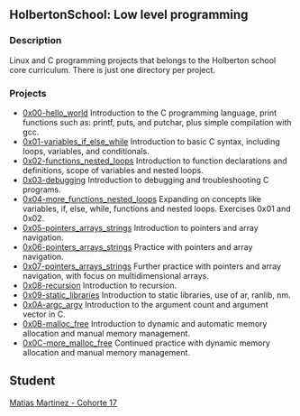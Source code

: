 
## HolbertonSchool: Low level programming
### Description

Linux and C programming projects that belongs to the Holberton school core curriculum. There is just one directory per project.
### Projects

- [0x00-hello_world](https://github.com/MatiasMtz/holbertonschool-low_level_programming/tree/main/0x00-hello_world)
Introduction to the C programming language, print functions such as: printf, puts, and putchar, plus simple compilation with gcc.
- [0x01-variables_if_else_while](https://github.com/MatiasMtz/holbertonschool-low_level_programming/tree/main/0x01-variables_if_else_while)
Introduction to basic C syntax, including loops, variables, and conditionals.
- [0x02-functions_nested_loops](https://github.com/MatiasMtz/holbertonschool-low_level_programming/tree/main/0x02-functions_nested_loops)
Introduction to function declarations and definitions, scope of variables and nested loops.
- [0x03-debugging](https://github.com/MatiasMtz/holbertonschool-low_level_programming/tree/main/0x03-debugging)
Introduction to debugging and troubleshooting C programs.
- [0x04-more_functions_nested_loops](https://github.com/MatiasMtz/holbertonschool-low_level_programming/tree/main/0x04-more_functions_nested_loops)
Expanding on concepts like variables, if, else, while, functions and nested loops. Exercises 0x01 and 0x02.
- [0x05-pointers_arrays_strings](https://github.com/MatiasMtz/holbertonschool-low_level_programming/tree/main/0x05-pointers_arrays_strings)
Introduction to pointers and array navigation.
- [0x06-pointers_arrays_strings](https://github.com/MatiasMtz/holbertonschool-low_level_programming/tree/main/0x06-pointers_arrays_strings)
Practice with pointers and array navigation.
- [0x07-pointers_arrays_strings](https://github.com/MatiasMtz/holbertonschool-low_level_programming/tree/main/0x07-pointers_arrays_strings)
Further practice with pointers and array navigation, with focus on multidimensional arrays.
- [0x08-recursion](https://github.com/MatiasMtz/holbertonschool-low_level_programming/tree/main/0x08-recursion)
Introduction to recursion.
- [0x09-static_libraries](https://github.com/MatiasMtz/holbertonschool-low_level_programming/tree/main/0x09-static_libraries)
Introduction to static libraries, use of ar, ranlib, nm.
- [0x0A-argc_argv](https://github.com/MatiasMtz/holbertonschool-low_level_programming/tree/main/0x0A-argc_argv)
Introduction to the argument count and argument vector in C.
- [0x0B-malloc_free](https://github.com/MatiasMtz/holbertonschool-low_level_programming/tree/main/0x0B-malloc_free)
Introduction to dynamic and automatic memory allocation and manual memory management.
- [0x0C-more_malloc_free](https://github.com/MatiasMtz/holbertonschool-low_level_programming/tree/main/0x0C-more_malloc_free)
Continued practice with dynamic memory allocation and manual memory management.
## Student

[Matias Martinez - Cohorte 17](https://github.com/MatiasMtz/)

